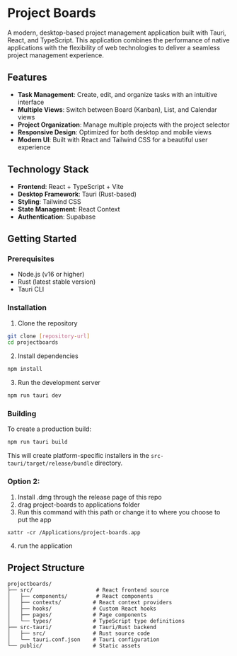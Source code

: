 # Project Boards

A modern, desktop-based project management application built with Tauri, React, and TypeScript. This application combines the performance of native applications with the flexibility of web technologies to deliver a seamless project management experience.

## Features

- **Task Management**: Create, edit, and organize tasks with an intuitive interface
- **Multiple Views**: Switch between Board (Kanban), List, and Calendar views
- **Project Organization**: Manage multiple projects with the project selector
- **Responsive Design**: Optimized for both desktop and mobile views
- **Modern UI**: Built with React and Tailwind CSS for a beautiful user experience

## Technology Stack

- **Frontend**: React + TypeScript + Vite
- **Desktop Framework**: Tauri (Rust-based)
- **Styling**: Tailwind CSS
- **State Management**: React Context
- **Authentication**: Supabase

## Getting Started

### Prerequisites

- Node.js (v16 or higher)
- Rust (latest stable version)
- Tauri CLI

### Installation

1. Clone the repository
```bash
git clone [repository-url]
cd projectboards
```

2. Install dependencies
```bash
npm install
```

3. Run the development server
```bash
npm run tauri dev
```

### Building

To create a production build:

```bash
npm run tauri build
```

This will create platform-specific installers in the `src-tauri/target/release/bundle` directory.

### Option 2:

1. Install .dmg through the release page of this repo
2. drag project-boards to applications folder
3. Run this command with this path or change it to where you choose to put the app
```
xattr -cr /Applications/project-boards.app
```
4. run the application



## Project Structure

```
projectboards/
├── src/                    # React frontend source
│   ├── components/         # React components
│   ├── contexts/          # React context providers
│   ├── hooks/             # Custom React hooks
│   ├── pages/             # Page components
│   └── types/             # TypeScript type definitions
├── src-tauri/             # Tauri/Rust backend
│   ├── src/               # Rust source code
│   └── tauri.conf.json    # Tauri configuration
└── public/                # Static assets
```
